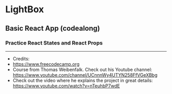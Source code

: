 # LightBox
## Basic React App (codealong)
### Practice **React States** and **React Props**



---

- Credits: 
- https://www.freecodecamp.org 
- Course from Thomas Weibenfalk. Check out his Youtube channel: https://www.youtube.com/channel/UCnnnWy4UTYN258FfVGeXBbg
- Check out the video where he explains the project in great details: https://www.youtube.com/watch?v=nTeuhbP7wdE

